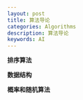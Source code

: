 ```yaml
---
layout: post
title: 算法导论
categories: Algorithms
description: 算法导论
keywords: AI
---
```


**排序算法**

**数据结构**

**概率和随机算法**
